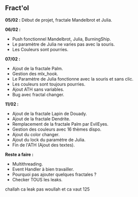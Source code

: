 ## Fract'ol
**05/02 :** Début de projet, fractale Mandelbrot et Julia.

**06/02 :** 

 - Push fonctionnel Mandelbrot, Julia, BurningShip. 
 - Le paramètre de Julia ne varies pas avec la souris. 
 - Les Couleurs sont pourries.

**07/02 :** 

 - Ajout de la fractale Palm. 
 - Gestion des mlx_hook. 
 - Le Paramètre de Julia fonctionne avec la souris et sans clic.
 - Les couleurs sont toujours pourries.
 - Ajout ATH sans variables.
 - Bug avec fractal changer.

**11/02 :**
 
 - Ajout de la fractale Lapin de Douady.
 - Ajout de la fractale Dendrite.
 - Remplacement de la fractale Palm par EvilEyes.
 - Gestion des couleurs avec 16 thèmes dispo.
 - Ajout du color changer.
 - Ajout du lock du paramètre de Julia.
 - Fin de l'ATH (Ajout des textes).
 
**Reste a faire :**
 
  - Multithreading.
  - Event Handler à bien travailler.
  - Pourquoi pas ajouter quelques fractales ?
  - Checker TOUS les leaks.
  
challah ca leak pas woullah et ca vaut 125
